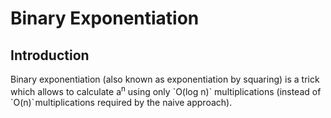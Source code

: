 # Binary Exponentiation
## Introduction
<p>
Binary exponentiation (also known as exponentiation by squaring) is a trick which allows to calculate a<sup>n</sup> using only `O(log n)` multiplications (instead of  
`O(n)` multiplications required by the naive approach).
</p>
